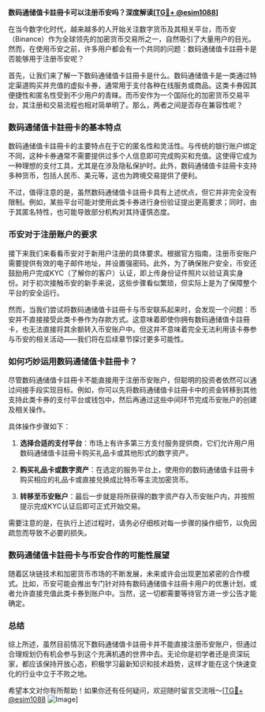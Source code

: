 **数码通储值卡註冊卡可以注册币安吗？深度解读[[TG💪+ @esim1088](https://t.me/s/esim1088)]**

在当今数字化时代，越来越多的人开始关注数字货币及其相关平台，而币安（Binance）作为全球领先的加密货币交易所之一，自然吸引了大量用户的目光。然而，在使用币安之前，许多用户都会有一个共同的问题：数码通储值卡註冊卡是否能够用于注册币安呢？

首先，让我们来了解一下数码通储值卡註冊卡是什么。数码通储值卡是一类通过特定渠道购买并充值的虚拟卡券，通常用于支付各种在线服务或商品。这类卡券因其便捷性和匿名性受到不少用户的青睐。而币安作为一个国际化的加密货币交易平台，其注册和交易流程也相对简单明了。那么，两者之间是否存在兼容性呢？

### 数码通储值卡註冊卡的基本特点

数码通储值卡註冊卡的主要特点在于它的匿名性和灵活性。与传统的银行账户绑定不同，这种卡券通常不需要提供过多个人信息即可完成购买和充值。这使得它成为一种理想的支付工具，尤其是在涉及隐私保护时。此外，数码通储值卡註冊卡支持多种货币，包括人民币、美元等，这也为跨境交易提供了便利。

不过，值得注意的是，虽然数码通储值卡註冊卡具有上述优点，但它并非完全没有限制。例如，某些平台可能对使用此类卡券进行身份验证提出更高要求；同时，由于其匿名特性，也可能导致部分机构对其持谨慎态度。

### 币安对于注册账户的要求

接下来我们来看看币安对于新用户注册的具体要求。根据官方指南，注册币安账户需要提供有效的电子邮件地址，并设置强密码。此外，为了确保账户安全，币安还鼓励用户完成KYC（了解你的客户）认证，即上传身份证件照片以验证真实身份。对于初次接触币安的新手来说，这些步骤看似繁琐，但实际上是为了保障整个平台的安全运行。

然而，当我们尝试将数码通储值卡註冊卡与币安联系起来时，会发现一个问题：币安并不直接接受此类卡券作为存款方式。这意味着即使你拥有数码通储值卡註冊卡，也无法直接将其余额转入币安账户中。但这并不意味着完全无法利用该卡券参与币安的相关活动——我们将在后续章节探讨更多可能性。

### 如何巧妙运用数码通储值卡註冊卡？

尽管数码通储值卡註冊卡不能直接用于注册币安账户，但聪明的投资者依然可以通过间接手段实现目标。例如，你可以先将数码通储值卡註冊卡中的资金转移到其他支持此类卡券的支付平台或钱包中，然后再通过这些中间环节完成币安账户的创建及相关操作。

具体操作步骤如下：

1. **选择合适的支付平台**：市场上有许多第三方支付服务提供商，它们允许用户用数码通储值卡註冊卡购买礼品卡或其他形式的数字资产。
   
2. **购买礼品卡或数字资产**：在选定的服务平台上，使用你的数码通储值卡註冊卡购买相应的礼品卡或直接兑换成比特币等主流加密货币。

3. **转移至币安账户**：最后一步就是将所获得的数字资产存入币安账户内，并按照提示完成KYC认证后即可正式开始交易。

需要注意的是，在执行上述过程时，请务必仔细核对每一步骤的操作细节，以免因疏忽而导致不必要的损失。

### 数码通储值卡註冊卡与币安合作的可能性展望

随着区块链技术和加密货币市场的不断发展，未来或许会出现更加紧密的合作模式。比如，币安可能会推出专门针对持有数码通储值卡註冊卡用户的优惠计划，或者允许直接充值此类卡券到账户中。当然，这一切都需要等待官方进一步公告才能确定。

### 总结

综上所述，虽然目前情况下数码通储值卡註冊卡并不能直接注册币安账户，但通过合理规划仍有机会参与到这个充满机遇的世界中去。无论你是初学者还是资深玩家，都应该保持开放心态，积极学习最新知识和技术趋势，这样才能在这个快速变化的行业中立于不败之地。

希望本文对你有所帮助！如果你还有任何疑问，欢迎随时留言交流哦～[[TG💪+ @esim1088](https://t.me/s/esim1088) ![Image](https://i.postimg.cc/4NQfJmqS/Snipaste-2025-05-13-00-14-12.png)]